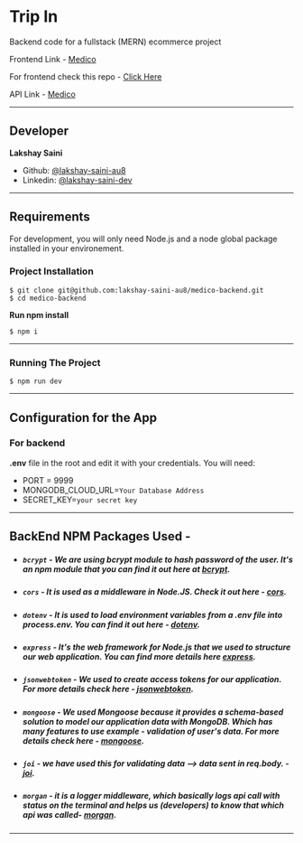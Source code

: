 # Trip In

Backend code for a fullstack (MERN) ecommerce project

Frontend Link - [Medico](https://med-front.vercel.app/)

For frontend check this repo - [Click Here](https://github.com/lakshay-saini-au8/med-front)

API Link - [Medico](https://medfprt.herokuapp.com/)

---
## Developer
**Lakshay Saini**
- Github: [@lakshay-saini-au8](https://github.com/lakshay-saini-au8)
- Linkedin: [@lakshay-saini-dev](https://www.linkedin.com/in/lakshay-saini-dev/)
---
## Requirements
For development, you will only need Node.js and a node global package installed in your environement.

### Project Installation
```
$ git clone git@github.com:lakshay-saini-au8/medico-backend.git
$ cd medico-backend
```
**Run npm install**
```
$ npm i
```
---

### Running The Project

```
$ npm run dev
```
---

## Configuration for the App
### For backend
 **.env** file in the root and edit it with your credentials. You will need:

- PORT = 9999
- MONGODB_CLOUD_URL=`Your Database Address`
- SECRET_KEY=`your secret key`

---
## BackEnd NPM Packages Used -
- ##### `bcrypt` - We are using bcrypt module to hash password of the user. It's an npm module that you can find it out here at [bcrypt](https://www.npmjs.com/package/bcrypt).
- ##### `cors` - It is used as a middleware in Node.JS. Check it out here - [cors](https://www.npmjs.com/package/cors).
- ##### `dotenv` - It is used to load environment variables from a .env file into process.env. You can find it out here - [dotenv](https://www.npmjs.com/package/dotenv).
- ##### `express` - It's the web framework for Node.js that we used to structure our web application. You can find more details here [express](https://www.npmjs.com/package/express).
- ##### `jsonwebtoken` - We used to create access tokens for our application. For more details check here - [jsonwebtoken](https://www.npmjs.com/package/jsonwebtoken).
- ##### `mongoose` - We used Mongoose because it provides a schema-based solution to model our application data with MongoDB. Which has many features to use example - validation of user's data. For more details check here - [mongoose](https://www.npmjs.com/package/mongoose).
- ##### `joi` - we have used this for validating data --> data sent in req.body. - [joi](https://www.npmjs.com/package/joi).
- ##### `morgan` - it is a logger middleware, which basically logs api call with status on the terminal and helps us (developers) to know that which api was called- [morgan](https://www.npmjs.com/package/morgan).
---
